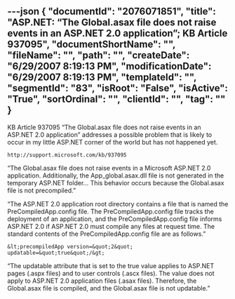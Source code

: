 ---json
{
  "documentId": "2076071851",
  "title": "ASP.NET: “The Global.asax file does not raise events in an ASP.NET 2.0 application”; KB Article 937095",
  "documentShortName": "",
  "fileName": "",
  "path": "",
  "createDate": "6/29/2007 8:19:13 PM",
  "modificationDate": "6/29/2007 8:19:13 PM",
  "templateId": "",
  "segmentId": "83",
  "isRoot": "False",
  "isActive": "True",
  "sortOrdinal": "",
  "clientId": "",
  "tag": ""
}
---

KB Article 937095 “The Global.asax file does not raise events in an ASP.NET 2.0 application” addresses a possible problem that is likely to occur in my little ASP.NET corner of the world but has not happened yet.

    http://support.microsoft.com/kb/937095

“The Global.asax file does not raise events in a Microsoft ASP.NET 2.0 application. Additionally, the App_global.asax.dll file is not generated in the temporary ASP.NET folder… This behavior occurs because the Global.asax file is not precompiled.”

“The ASP.NET 2.0 application root directory contains a file that is named the PreCompiledApp.config file. The PreCompiledApp.config file tracks the deployment of an application, and the PreCompiledApp.config file informs ASP.NET 2.0 if ASP.NET 2.0 must compile any files at request time. The standard contents of the PreCompiledApp.config file are as follows.”

    &lt;precompiledApp version=&quot;2&quot; updatable=&quot;true&quot;/&gt;

“The updatable attribute that is set to the true value applies to ASP.NET pages (.aspx files) and to user controls (.ascx files). The value does not apply to ASP.NET 2.0 application files (.asax files). Therefore, the Global.asax file is compiled, and the Global.asax file is not updatable.”
